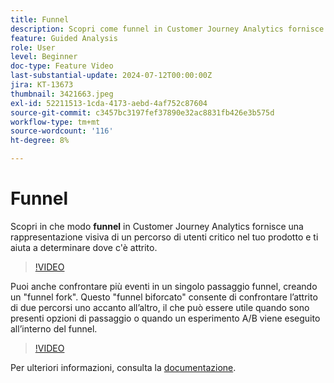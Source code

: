 ```yaml
---
title: Funnel
description: Scopri come funnel in Customer Journey Analytics fornisce una rappresentazione visiva di un percorso di utenti critico nel prodotto e ti aiuta a determinare dove si trova l’attrito.
feature: Guided Analysis
role: User
level: Beginner
doc-type: Feature Video
last-substantial-update: 2024-07-12T00:00:00Z
jira: KT-13673
thumbnail: 3421663.jpeg
exl-id: 52211513-1cda-4173-aebd-4af752c87604
source-git-commit: c3457bc3197fef37890e32ac8831fb426e3b575d
workflow-type: tm+mt
source-wordcount: '116'
ht-degree: 8%

---
```


# Funnel

Scopri in che modo **funnel** in Customer Journey Analytics fornisce una rappresentazione visiva di un percorso di utenti critico nel tuo prodotto e ti aiuta a determinare dove c&#39;è attrito.

>[!VIDEO](https://video.tv.adobe.com/v/3421663/?learn=on)

Puoi anche confrontare più eventi in un singolo passaggio funnel, creando un &quot;funnel fork&quot;. Questo &quot;funnel biforcato&quot; consente di confrontare l’attrito di due percorsi uno accanto all’altro, il che può essere utile quando sono presenti opzioni di passaggio o quando un esperimento A/B viene eseguito all’interno del funnel.

>[!VIDEO](https://video.tv.adobe.com/v/3431113/?learn=on)

Per ulteriori informazioni, consulta la [documentazione](https://experienceleague.adobe.com/it/docs/analytics-platform/using/guided-analysis/funnel/friction).
